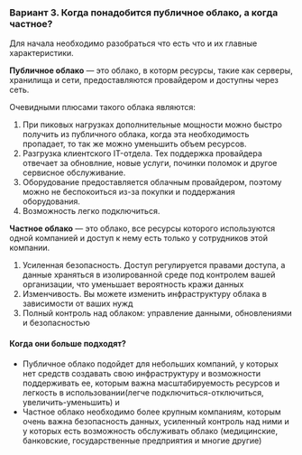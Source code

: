 ### Вариант 3. Когда понадобится публичное облако, а когда частное?

Для начала необходимо разобраться что есть что и их главные характеристики.

**Публичное облако** — это облако, в которм ресурсы, такие как серверы, хранилища и сети, предоставляются провайдером и доступны через сеть. 

Очевидными плюсами такого облака являются:
1. При пиковых нагрузках дополнительные мощности можно быстро получить из публичного облака, когда эта необходимость пропадает, то так же можно уменьшить объем ресурсов.
2. Разгрузка клиентского IT-отдела. Тех поддержка провайдера отвечает за обновлние, новые услуги, починки поломок и другое сервисное обслуживание.
3. Оборудование предоставляется облачным провайдером, поэтому можно не беспокоиться из-за покупки и поддержания оборудования.
4. Возможность легко подключиться.
   
**Частное облако** — это облако, все ресурсы которого используются одной компанией и доступ к нему есть только у сотрудников этой компании.

1. Усиленная безопасность. Доступ регулируется правами доступа, а данные храняться в изолированной среде под контролем вашей организации, что уменьшает вероятность кражи данных
2. Изменчивость. Вы можете изменить инфраструктуру облака в зависимости от ваших нужд
3. Полный контроль над облаком: управление данными, обновлениями и безопасностью

#### Когда они больше подходят?
* Публичное облако подойдет для небольших компаний, у которых нет средств создавать свою инфраструктуру и возможности поддерживать ее, которым важна масштабируемость ресурсов и легкость в использовании(легче подключиться-отключиться, увеличить-уменьшить) и  
* Частное облако необходимо более крупным компаниям, которым очень важна безопасность данных, усиленный контроль над ними и у которых есть возможность обслуживать облако (медицинские, банковские, государственные предприятия и многие другие)


  
